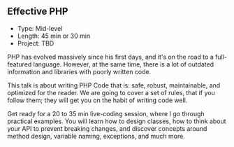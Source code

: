 ## Effective PHP

- Type: Mid-level
- Length: 45 min or 30 min
- Project: TBD

PHP has evolved massively since his first days, and it's on the road to a
full-featured language. However, at the same time, there is a lot of outdated information and libraries with poorly written code.

This talk is about writing PHP Code that is: safe, robust, maintainable, and optimized for the reader. We are going to cover a set of rules, that if you
follow them; they will get you on the habit of writing code well.

Get ready for a 20 to 35 min live-coding session, where I go through practical examples. You will learn how to design classes, how
to think about your API to prevent breaking changes, and discover concepts around method design, variable naming, exceptions, and much more.
